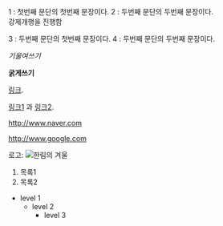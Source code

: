 1 : 첫번째 문단의 첫번째 문장이다.
2 : 두번째 문단의 두번째 문장이다.  
강제개행을 진행함    

3 : 두번째 문단의 첫번째 문장이다.
4 : 두번째 문단의 두번째 문장이다.

*기울여쓰기*

**굵게쓰기**

[링크](http://example.com "링크제목").

[링크1][1] 과 [링크2][2].

[1]: http://www.naver.com "네이버" 
[2]: http://www.google.com "구글" 

<http://www.naver.com>  

<http://www.google.com>

로고: ![](http://image.shutterstock.com/z/stock-photo-chuncheon-south-korea-december-hallym-university-logo-covered-with-snow-776712496.jpg "한림의 겨울")

1. 목록1
2. 목록2


* level 1
  * level 2
    * level 3
